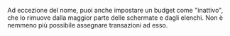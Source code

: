 Ad eccezione del nome, puoi anche impostare un budget come "inattivo", che lo rimuove dalla maggior parte delle schermate e dagli elenchi. Non è nemmeno più possibile assegnare transazioni ad esso.